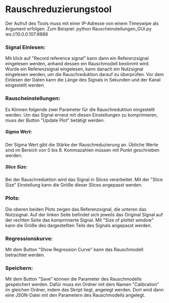 # Rauschreduzierungstool
 
 Der Aufruf des Tools muss mit einer IP-Adresse von einem Timeswipe als Argument erfolgen. Zum Beispiel: python Rauscheinstellungen_GUI.py ws://10.0.0.107:8888
 
 ### Signal Einlesen: 
 
 Mit klick auf "Record reference signal" kann dann ein Referenzsignal eingelesen werden, anhand dessen ein Rauschmodell bestimmt wird. Wurde ein Referenzsignal eingelesen, kann danach ein Nutzsignal eingelesen werden, um die Rauschreduktion darauf zu überprüfen. Vor dem Einlesen der Daten kann die Länge des Signals in Sekunden und der Kanal eingestellt werden.
 
 ### Rauscheinstellungen:
 
 Es Können folgende zwei Parameter für die Rauschreduktion eingestellt werden. Um das Signal erneut mit diesen Einstellungen zu komprimieren, muss der Button "Update Plot" betätigt werden.
 
##### Sigma Wert:
 
 Der Sigma Wert gibt die Stärke der Rauschreduzierung an. Übliche Werte sind im Bereich von 0 bis 8. Kommazahlen müssen mit Punkt geschrieben werden.
 
##### Slice Size:
 
 Bei der Rauschreduktion wird das Signal in Slices verarbeitet. Mit der "Slice Size" Einstellung kann die Größe dieser Slices angepasst werden.
 
### Plots:
 
 Die oberen beiden Plots zeigen das Referenzsignal, die unteren das Nutzsignal. Auf der linken Seite befindet sich jeweils das Original Signal auf der rechten Seite das komprimierte Signal. Mit "Size of plottet window" kann die Größe des dargestellten Teils des Signals angepasst werden.
 
### Regressionskurve:
 
 Mit dem Button "Show Regression Curve" kann das Rauschmodell betrachtet werden.
 
### Speichern:
 
 Mit dem Button "Save" können die Parameter des Rauschmodells gespeichert werden. Dafür muss ein Ordner mit dem Namen "Calibration" im gleichen Ordner, indem das Skript liegt, angelegt werden. Dort wird dann eine JSON-Datei mit den Parametern des Rauschmodells angelegt.

